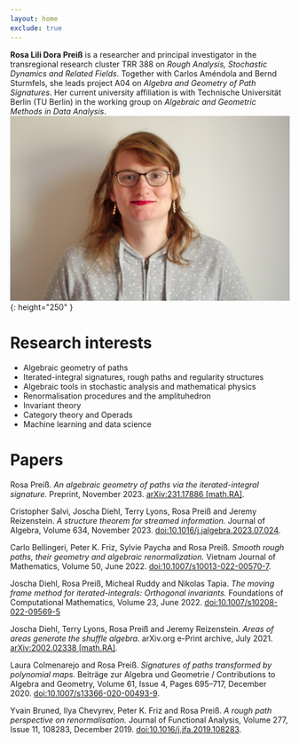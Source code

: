 ```yaml
---
layout: home
exclude: true
---
```


__Rosa Lili Dora Preiß__ is a researcher and principal investigator in the transregional research cluster TRR 388 on _Rough Analysis, Stochastic Dynamics and Related Fields_. Together with Carlos Améndola and Bernd Sturmfels, she leads project A04 on _Algebra and Geometry of Path Signatures_. Her current university affiliation is with Technische Universität Berlin (TU Berlin) in the working group on _Algebraic and Geometric Methods in Data Analysis_.  
![Rosa-Lili-Dora-Preiß](/images/rosa-preiss.jpg){: height="250" }

# Research interests

* Algebraic geometry of paths
* Iterated-integral signatures, rough paths and regularity structures
* Algebraic tools in stochastic analysis and mathematical physics
* Renormalisation procedures and the amplituhedron
* Invariant theory
* Category theory and Operads
* Machine learning and data science


# Papers

Rosa Preiß. _An algebraic geometry of paths via the iterated-integral signature._ Preprint, November 2023. [arXiv:231.17886 [math.RA]](https://arxiv.org/abs/2311.17886).

Cristopher Salvi, Joscha Diehl, Terry Lyons, Rosa Preiß and Jeremy Reizenstein. _A structure theorem for streamed information._ Journal of Algebra, Volume 634, November 2023. [doi:10.1016/j.jalgebra.2023.07.024](https://doi.org/10.1016/j.jalgebra.2023.07.024).

Carlo Bellingeri, Peter K. Friz, Sylvie Paycha and Rosa Preiß. _Smooth rough paths, their geometry and algebraic renormalization._ Vietnam Journal of Mathematics, Volume 50, June 2022. [doi:10.1007/s10013-022-00570-7](https://doi.org/10.1007/s10013-022-00570-7).

Joscha Diehl, Rosa Preiß, Micheal Ruddy and Nikolas Tapia. _The moving frame method for iterated-integrals: Orthogonal invariants._ Foundations of Computational Mathematics, Volume 23, June 2022. [doi:10.1007/s10208-022-09569-5](https://doi.org/10.1007/s10208-022-09569-5)

Joscha Diehl, Terry Lyons, Rosa Preiß and Jeremy Reizenstein. _Areas of areas generate the shuffle algebra._ arXiv.org e-Print archive, July 2021. [arXiv:2002.02338 [math.RA]](https://arxiv.org/abs/2002.02338).

Laura Colmenarejo and Rosa Preiß. _Signatures of paths transformed by polynomial maps._ Beiträge zur Algebra und Geometrie / Contributions to Algebra and Geometry, Volume 61, Issue 4, Pages 695–717, December 2020. [doi:10.1007/s13366-020-00493-9](https://doi.org/10.1007/s13366-020-00493-9).

Yvain Bruned, Ilya Chevyrev, Peter K. Friz and Rosa Preiß. _A rough path perspective on renormalisation._ Journal of Functional Analysis, Volume 277, Issue 11, 108283, December 2019. [doi:10.1016/j.jfa.2019.108283](https://doi.org/10.1016/j.jfa.2019.108283).


